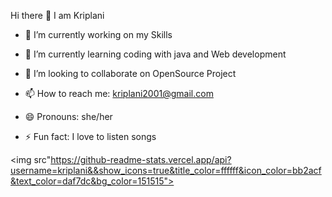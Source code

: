 Hi there 👋
I am Kriplani

- 🔭 I’m currently working on my Skills
- 🌱 I’m currently learning coding with java and Web development
- 👯 I’m looking to collaborate on OpenSource Project

- 📫 How to reach me: kriplani2001@gmail.com
- 😄 Pronouns: she/her
- ⚡ Fun fact: I love to listen songs 

<img src"https://github-readme-stats.vercel.app/api?username=kriplani&&show_icons=true&title_color=ffffff&icon_color=bb2acf&text_color=daf7dc&bg_color=151515">
